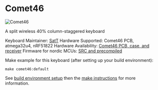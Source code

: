 # Comet46

![Comet46](https://user-images.githubusercontent.com/39004890/42418180-d5bb188c-82d5-11e8-99fa-65020ce5ac5d.jpg)

A split wireless 40% column-staggered keyboard

Keyboard Maintainer: [SatT](https://github.com/satt99)
Hardware Supported: Comet46 PCB, atmega32u4, nRF51822
Hardware Availability: [Comet46 PCB, case, and receiver](https://github.com/satt99/comet46-hardware)
Firmware for nordic MCUs: [SRC and precompiled](https://github.com/satt99/comet46-firmware)

Make example for this keyboard (after setting up your build environment):

    make comet46:default

See [build environment setup](https://docs.qmk.fm/build_environment_setup.html) then the [make instructions](https://docs.qmk.fm/make_instructions.html) for more information.
